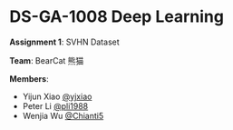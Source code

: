 # DS-GA-1008 Deep Learning
**Assignment 1**: SVHN Dataset

**Team**: BearCat 熊猫

**Members**:
- Yijun Xiao [@yjxiao](https://github.com/yjxiao)
- Peter Li [@pli1988](https://github.com/pli1988)
- Wenjia Wu [@Chianti5](https://github.com/Chianti5)

